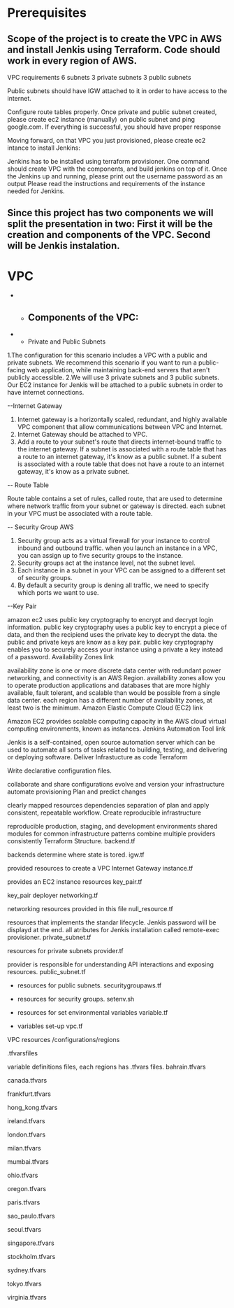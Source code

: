 # Prerequisites

## Scope of the project is to create the VPC in AWS and install Jenkis using Terraform. Code should work in every region of AWS. 

VPC requirements
6 subnets
3 private subnets
3 public subnets  

Public subnets should have IGW attached to it in order to have access to the internet.  

Configure route tables properly.
Once private and public subnet created, please create ec2 instance (manually)  on public subnet and ping google.com. If everything is successful, you should have proper response

Moving forward, on that VPC you just provisioned, please create ec2 intance to install Jenkins:

Jenkins has to be installed using terraform provisioner.
One command should create VPC with the components, and build jenkins on top of it.
Once the Jenkins up and running, please print out the username password as an output
Please read the instructions and requirements of the instance needed for Jenkins.

## Since this project has two components we will split the presentation in two: First it will be the creation and components of the VPC. Second will be Jenkis instalation.

# VPC


- - ## Components of the VPC:

- - Private and Public Subnets

1.The configuration for this scenario includes a VPC with a public and private subnets. We recommend this scenario if you want to run a public-facing web application, while maintaining back-end servers that aren't publicly accessible.
2.We will use 3 private subnets and 3 public subnets. Our EC2 instance for Jenkis will be attached to a public subnets in order to have internet connections.

--Internet Gateway 
1. Internet gateway is a horizontally scaled, redundant, and highly available VPC component that allow communications between VPC and Internet.
2. Internet Gateway should be attached to VPC.
3. Add a route to your subnet's route that directs internet-bound traffic to the internet gateway. If a subnet is associated with a route table that has a route to an internet gateway, it's know as a public subnet. If a subent is associated with a route table that does not have a route to an internet gateway, it's know as a private subnet.

-- Route Table

Route table contains a set of rules, called route, that are used to determine where network traffic from your subnet or gateway is directed.
each subnet in your VPC must be associated with a route table.

-- Security Group AWS 

1. Security group acts as a virtual firewall for your instance to control inbound and outbound traffic.
when you launch an instance in a VPC, you can assign up to five security groups to the instance.
2. Security groups act at the instance level, not the subnet level.
3. Each instance in a subnet in your VPC can be assigned to a different set of security groups.
4. By default a security group is dening all traffic, we need to specify which ports we want to use.

--Key Pair 

amazon ec2 uses public key cryptography to encrypt and decrypt login information.
public key cryptography uses a public key to encrypt a piece of data, and then the recipiend uses the private key to decrypt the data.
the public and private keys are know as a key pair.
public key cryptography enables you to securely access your instance using a private a key instead of a password.
Availability Zones link

availability zone is one or more discrete data center with redundant power networking, and connectivity is an AWS Region.
availability zones allow you to operate production applications and databases that are more highly available, fault tolerant, and scalable than would be possible from a single data center.
each region has a different number of availability zones, at least two is the minimum.
Amazon Elastic Compute Cloud (EC2) link

Amazon EC2 provides scalable computing capacity in the AWS cloud
virtual computing environments, known as instances.
Jenkins
Automation Tool link

Jenkis is a self-contained, open source automation server which can be used to automate all sorts of tasks related to building, testing, and delivering or deploying software.
Deliver Infrastucture as code
Terraform

Write declarative configuration files.

collaborate and share configurations
evolve and version your infrastructure
automate provisioning
Plan and predict changes

clearly mapped resources dependencies
separation of plan and apply
consistent, repeatable workflow.
Create reproducible infrastructure

reproducible production, staging, and development environments
shared modules for common infrastructure patterns
combine multiple providers consistently
Terraform Structure.
backend.tf

backends determine where state is tored.
igw.tf

provided resources to create a VPC Internet Gateway
instance.tf

provides an EC2 instance resources
key_pair.tf

key_pair deployer
networking.tf

networking resources provided in this file
null_resource.tf

resources that implements the standar lifecycle.
Jenkis password will be displayd at the end.
all atributes for Jenkis installation called remote-exec provisioner.
private_subnet.tf

resources for private subnets
provider.tf

provider is responsible for understanding API interactions and exposing resources.
public_subnet.tf

 - resources for public subnets. 
securitygroupaws.tf

 - resources for security groups. 
setenv.sh

 - resources for set environmental variables
variable.tf

 - variables set-up
vpc.tf

VPC resources
/configurations/regions

.tfvarsfiles

variable definitions files, each regions has .tfvars files.
bahrain.tfvars

canada.tfvars

frankfurt.tfvars

hong_kong.tfvars

ireland.tfvars

london.tfvars

milan.tfvars

mumbai.tfvars

ohio.tfvars

oregon.tfvars

paris.tfvars

sao_paulo.tfvars

seoul.tfvars

singapore.tfvars

stockholm.tfvars

sydney.tfvars

tokyo.tfvars

virginia.tfvars
